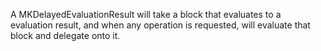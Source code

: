 A MKDelayedEvaluationResult will take a block that evaluates to a evaluation result, and when any operation is requested, will evaluate that block and delegate onto it.
